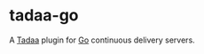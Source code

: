 tadaa-go
========

A [Tadaa](https://github.com/jamesbloomer/tadaa-runner) plugin for [Go](http://www.thoughtworks-studios.com/go-continuous-delivery) continuous delivery servers.